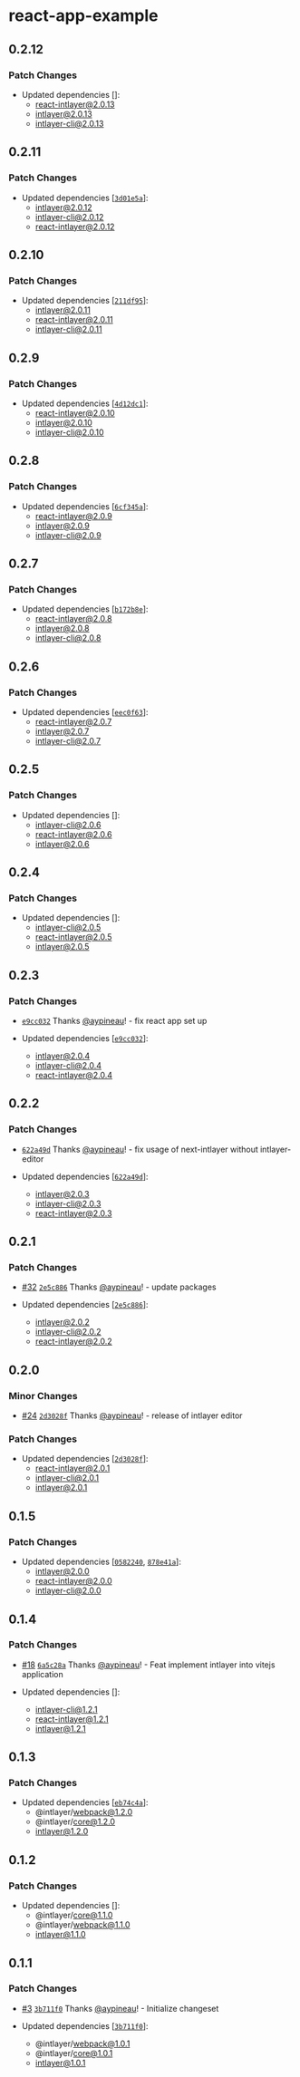 # react-app-example

## 0.2.12

### Patch Changes

- Updated dependencies []:
  - react-intlayer@2.0.13
  - intlayer@2.0.13
  - intlayer-cli@2.0.13

## 0.2.11

### Patch Changes

- Updated dependencies [[`3d01e5a`](https://github.com/intlayer-org/intlayer/commit/3d01e5a1e92bb45796dd5de312d77ac4e83a3246)]:
  - intlayer@2.0.12
  - intlayer-cli@2.0.12
  - react-intlayer@2.0.12

## 0.2.10

### Patch Changes

- Updated dependencies [[`211df95`](https://github.com/intlayer-org/intlayer/commit/211df95a075d30984bb8809cd6d11ad324ac70a5)]:
  - intlayer@2.0.11
  - react-intlayer@2.0.11
  - intlayer-cli@2.0.11

## 0.2.9

### Patch Changes

- Updated dependencies [[`4d12dc1`](https://github.com/intlayer-org/intlayer/commit/4d12dc1923c6a8876cce550c22bd8e8f3b345578)]:
  - react-intlayer@2.0.10
  - intlayer@2.0.10
  - intlayer-cli@2.0.10

## 0.2.8

### Patch Changes

- Updated dependencies [[`6cf345a`](https://github.com/intlayer-org/intlayer/commit/6cf345a6ab2302f945a405db6dea0d41f58ec7f5)]:
  - react-intlayer@2.0.9
  - intlayer@2.0.9
  - intlayer-cli@2.0.9

## 0.2.7

### Patch Changes

- Updated dependencies [[`b172b8e`](https://github.com/intlayer-org/intlayer/commit/b172b8e4bbe06725f566846ad78eb7c79e8eb940)]:
  - react-intlayer@2.0.8
  - intlayer@2.0.8
  - intlayer-cli@2.0.8

## 0.2.6

### Patch Changes

- Updated dependencies [[`eec0f63`](https://github.com/intlayer-org/intlayer/commit/eec0f630b824e80589c21916c343546588c736cd)]:
  - react-intlayer@2.0.7
  - intlayer@2.0.7
  - intlayer-cli@2.0.7

## 0.2.5

### Patch Changes

- Updated dependencies []:
  - intlayer-cli@2.0.6
  - react-intlayer@2.0.6
  - intlayer@2.0.6

## 0.2.4

### Patch Changes

- Updated dependencies []:
  - intlayer-cli@2.0.5
  - react-intlayer@2.0.5
  - intlayer@2.0.5

## 0.2.3

### Patch Changes

- [`e9cc032`](https://github.com/intlayer-org/intlayer/commit/e9cc03211e3a86daa169c2e711566e202644f1d5) Thanks [@aypineau](https://github.com/aymericzip)! - fix react app set up

- Updated dependencies [[`e9cc032`](https://github.com/intlayer-org/intlayer/commit/e9cc03211e3a86daa169c2e711566e202644f1d5)]:
  - intlayer@2.0.4
  - intlayer-cli@2.0.4
  - react-intlayer@2.0.4

## 0.2.2

### Patch Changes

- [`622a49d`](https://github.com/intlayer-org/intlayer/commit/622a49d4eaf8477f3b42579a3fc27a3fefd41043) Thanks [@aypineau](https://github.com/aymericzip)! - fix usage of next-intlayer without intlayer-editor

- Updated dependencies [[`622a49d`](https://github.com/intlayer-org/intlayer/commit/622a49d4eaf8477f3b42579a3fc27a3fefd41043)]:
  - intlayer@2.0.3
  - intlayer-cli@2.0.3
  - react-intlayer@2.0.3

## 0.2.1

### Patch Changes

- [#32](https://github.com/intlayer-org/intlayer/pull/32) [`2e5c886`](https://github.com/intlayer-org/intlayer/commit/2e5c886169ccdbd16611b77d55e9892ca699ab8d) Thanks [@aypineau](https://github.com/aymericzip)! - update packages

- Updated dependencies [[`2e5c886`](https://github.com/intlayer-org/intlayer/commit/2e5c886169ccdbd16611b77d55e9892ca699ab8d)]:
  - intlayer@2.0.2
  - intlayer-cli@2.0.2
  - react-intlayer@2.0.2

## 0.2.0

### Minor Changes

- [#24](https://github.com/intlayer-org/intlayer/pull/24) [`2d3028f`](https://github.com/intlayer-org/intlayer/commit/2d3028f85cc58e554f2a219bf3ceedbceac7c716) Thanks [@aypineau](https://github.com/aymericzip)! - release of intlayer editor

### Patch Changes

- Updated dependencies [[`2d3028f`](https://github.com/intlayer-org/intlayer/commit/2d3028f85cc58e554f2a219bf3ceedbceac7c716)]:
  - react-intlayer@2.0.1
  - intlayer-cli@2.0.1
  - intlayer@2.0.1

## 0.1.5

### Patch Changes

- Updated dependencies [[`0582240`](https://github.com/intlayer-org/intlayer/commit/058224018537c06a95f5f8484213d20a00500c7a), [`878e41a`](https://github.com/intlayer-org/intlayer/commit/878e41a8309bfc3f191a5b09a50d0aced57d4ccc)]:
  - intlayer@2.0.0
  - react-intlayer@2.0.0
  - intlayer-cli@2.0.0

## 0.1.4

### Patch Changes

- [#18](https://github.com/intlayer-org/intlayer/pull/18) [`6a5c28a`](https://github.com/intlayer-org/intlayer/commit/6a5c28a2d5916b3a6c4e91d48bcdd3e6158cfa87) Thanks [@aypineau](https://github.com/aymericzip)! - Feat implement intlayer into vitejs application

- Updated dependencies []:
  - intlayer-cli@1.2.1
  - react-intlayer@1.2.1
  - intlayer@1.2.1

## 0.1.3

### Patch Changes

- Updated dependencies [[`eb74c4a`](https://github.com/intlayer-org/intlayer/commit/eb74c4aa84b08b5f2dc1f8d13d91183328f4e285)]:
  - @intlayer/webpack@1.2.0
  - @intlayer/core@1.2.0
  - intlayer@1.2.0

## 0.1.2

### Patch Changes

- Updated dependencies []:
  - @intlayer/core@1.1.0
  - @intlayer/webpack@1.1.0
  - intlayer@1.1.0

## 0.1.1

### Patch Changes

- [#3](https://github.com/intlayer-org/intlayer/pull/3) [`3b711f0`](https://github.com/intlayer-org/intlayer/commit/3b711f04c6e63f211e5c5d234fe5ee7dcf24bd38) Thanks [@aypineau](https://github.com/aymericzip)! - Initialize changeset

- Updated dependencies [[`3b711f0`](https://github.com/intlayer-org/intlayer/commit/3b711f04c6e63f211e5c5d234fe5ee7dcf24bd38)]:
  - @intlayer/webpack@1.0.1
  - @intlayer/core@1.0.1
  - intlayer@1.0.1
